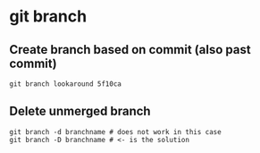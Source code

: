 # git branch

## Create branch based on commit (also past commit) 

```
git branch lookaround 5f10ca
```

## Delete unmerged branch 

```
git branch -d branchname # does not work in this case 
git branch -D branchname # <- is the solution 
```
